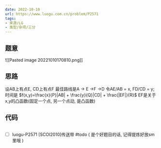 ```yaml
---
date: 2022-10-10
url: https://www.luogu.com.cn/problem/P2571
tags: 
- 来源/LG
- 类型/杂项/三分
---
```



## 题意

![[Pasted image 20221010170810.png]]

## 思路

设AB上有点E, CD上有点F
最佳路线是A -> E ->F ->D
令AE/AB = x, FD/CD = y;
时间是 $f(x,y)=\frac{x}{P}|AB| + \frac{y}{Q}|CD| + \frac{|EF|}{R}$ 
EF是关于x,y的凸函数(固定一个点, 另一个点动, 是凸函数)


## 代码

```cpp

```


- [ ] luogu-P2571 [SCOI2010]传送带 #todo 
( 是个好题目的话, 记得提炼好放sm里哦 )